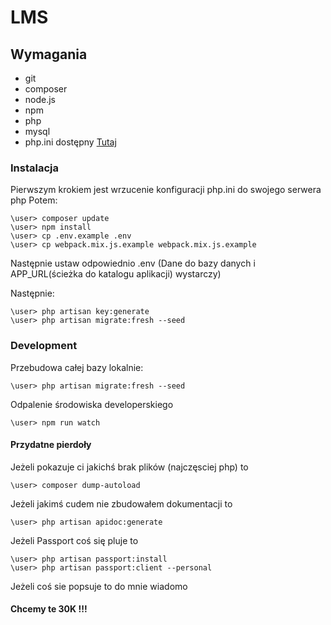 # LMS

## Wymagania
 * git
 * composer
 * node.js
 * npm
 * php
 * mysql
 * php.ini dostępny [Tutaj](https://0bin.net/paste/-CX5bR7t#OVVXAh1x-WJzlcLyRDpyZs27G30WwVq+gNQCcJiANhk)
 
### Instalacja
Pierwszym krokiem jest wrzucenie konfiguracji php.ini do swojego serwera php
Potem:
```batch
\user> composer update
\user> npm install
\user> cp .env.example .env
\user> cp webpack.mix.js.example webpack.mix.js.example
```

Następnie ustaw odpowiednio .env (Dane do bazy danych i APP_URL(ścieżka do katalogu aplikacji) wystarczy)

Następnie: 
```batch
\user> php artisan key:generate
\user> php artisan migrate:fresh --seed
```

### Development
Przebudowa całej bazy lokalnie:
```batch
\user> php artisan migrate:fresh --seed
```

Odpalenie środowiska developerskiego
```batch
\user> npm run watch
```

#### Przydatne pierdoły
Jeżeli pokazuje ci jakichś brak plików (najczęsciej php) to
```batch
\user> composer dump-autoload
```

Jeżeli jakimś cudem nie zbudowałem dokumentacji to
``` batch
\user> php artisan apidoc:generate
```

Jeżeli Passport coś się pluje to
```batch
\user> php artisan passport:install
\user> php artisan passport:client --personal
```

Jeżeli coś sie popsuje to do mnie wiadomo

#### Chcemy te 30K !!!
